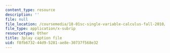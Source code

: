 ```yaml
---
content_type: resource
description: ''
file: null
file_location: /coursemedia/18-01sc-single-variable-calculus-fall-2010/f8fb673244d95281ae8e30737f568e32_XRkgBWbWvg4.vtt
file_type: application/x-subrip
resourcetype: Other
title: 3play caption file
uid: f8fb6732-44d9-5281-ae8e-30737f568e32
---
```


